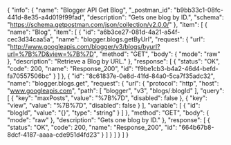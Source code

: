 {
  "info": {
    "name": "Blogger API Get Blog",
    "_postman_id": "b9bb33c1-08fc-441d-8e35-a4d019f99fad",
    "description": "Gets one blog by ID.",
    "schema": "https://schema.getpostman.com/json/collection/v2.0.0/"
  },
  "item": [
    {
      "name": "Blog",
      "item": [
        {
          "id": "a6b3ce27-081d-4a21-a54f-cec3d34caa5a",
          "name": "blogger.blogs.getByUrl",
          "request": {
            "url": "http://www.googleapis.com/blogger/v3/blogs/byurl?url=%7B%7D&view=%7B%7D",
            "method": "GET",
            "body": {
              "mode": "raw"
            },
            "description": "Retrieve a Blog by URL."
          },
          "response": [
            {
              "status": "OK",
              "code": 200,
              "name": "Response_200",
              "id": "f9be1cb3-b4a2-46d4-befd-fa70557506bc"
            }
          ]
        },
        {
          "id": "8c61837e-0e8d-41fd-84a0-5ca7f35adc32",
          "name": "blogger.blogs.get",
          "request": {
            "url": {
              "protocol": "http",
              "host": "www.googleapis.com",
              "path": [
                "blogger",
                "v3",
                "blogs/:blogId"
              ],
              "query": [
                {
                  "key": "maxPosts",
                  "value": "%7B%7D",
                  "disabled": false
                },
                {
                  "key": "view",
                  "value": "%7B%7D",
                  "disabled": false
                }
              ],
              "variable": [
                {
                  "id": "blogId",
                  "value": "{}",
                  "type": "string"
                }
              ]
            },
            "method": "GET",
            "body": {
              "mode": "raw"
            },
            "description": "Gets one blog by ID."
          },
          "response": [
            {
              "status": "OK",
              "code": 200,
              "name": "Response_200",
              "id": "664b67b8-8dcf-4187-aaaa-cde951d4fd23"
            }
          ]
        }
      ]
    }
  ]
}